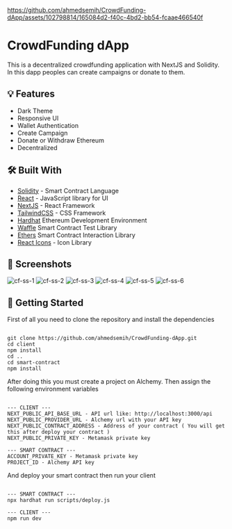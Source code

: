 https://github.com/ahmedsemih/CrowdFunding-dApp/assets/102798814/165084d2-f40c-4bd2-bb54-fcaae466540f

# CrowdFunding dApp

This is a decentralized crowdfunding application with NextJS and Solidity. In this dapp peoples can create campaigns or donate to them.

## :bulb: Features

- Dark Theme
- Responsive UI
- Wallet Authentication
- Create Campaign
- Donate or Withdraw Ethereum
- Decentralized

## :hammer_and_wrench: Built With

- [Solidity](https://soliditylang.org/) - Smart Contract Language
- [React](https://reactjs.org/) - JavaScript library for UI
- [NextJS](https://nextjs.org/) - React Framework
- [TailwindCSS](https://tailwindcss.com/) - CSS Framework
- [Hardhat](https://hardhat.org/) Ethereum Development Environment
- [Waffle](https://ethereum-waffle.readthedocs.io/en/latest/) Smart Contract Test Library
- [Ethers](https://docs.ethers.org/v5/) Smart Contract Interaction Library
- [React Icons](https://react-icons.github.io/react-icons/) - Icon Library


## :camera_flash: Screenshots
![cf-ss-1](https://github.com/ahmedsemih/CrowdFunding-dApp/assets/102798814/0db3daea-4ac2-469d-add6-396d91dbf210)
![cf-ss-2](https://github.com/ahmedsemih/CrowdFunding-dApp/assets/102798814/d0d585bc-2327-4f4c-8c35-d6eecd512968)
![cf-ss-3](https://github.com/ahmedsemih/CrowdFunding-dApp/assets/102798814/3d9aff93-3f39-44fe-8a6e-feb1dd1800d9)
![cf-ss-4](https://github.com/ahmedsemih/CrowdFunding-dApp/assets/102798814/aa2272c6-5a91-46b0-aebd-c0fdd6b7e224)
![cf-ss-5](https://github.com/ahmedsemih/CrowdFunding-dApp/assets/102798814/fbe3626d-9c1a-467d-ba03-5779acfc0762)
![cf-ss-6](https://github.com/ahmedsemih/CrowdFunding-dApp/assets/102798814/b99f46d8-a93c-4c07-8ae4-00474b6024bf)

## :triangular_flag_on_post: Getting Started

First of all you need to clone the repository and install the dependencies

```shell

git clone https://github.com/ahmedsemih/CrowdFunding-dApp.git
cd client
npm install
cd ..
cd smart-contract
npm install

```

After doing this you must create a project on Alchemy. Then assign the following environment variables

```shell

--- CLIENT ---
NEXT_PUBLIC_API_BASE_URL - API url like: http://localhost:3000/api
NEXT_PUBLIC_PROVIDER_URL - Alchemy url with your API key
NEXT_PUBLIC_CONTRACT_ADDRESS - Address of your contract ( You will get this after deploy your contract )
NEXT_PUBLIC_PRIVATE_KEY - Metamask private key

--- SMART CONTRACT ---
ACCOUNT_PRIVATE_KEY - Metamask private key
PROJECT_ID - Alchemy API key

```

And deploy your smart contract then run your client

```shell

--- SMART CONTRACT ---
npx hardhat run scripts/deploy.js

--- CLIENT ---
npm run dev

```
